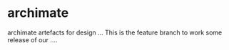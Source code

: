 # archimate
archimate artefacts for design ...
This is the feature branch to work some release of our ....
